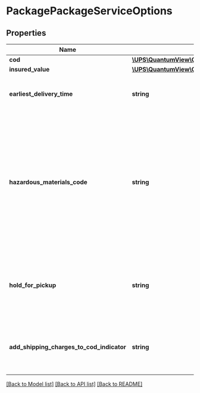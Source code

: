 # PackagePackageServiceOptions

## Properties
Name | Type | Description | Notes
------------ | ------------- | ------------- | -------------
**cod** | [**\UPS\QuantumView\QuantumView\PackageServiceOptionsCOD**](PackageServiceOptionsCOD.md) |  | [optional] 
**insured_value** | [**\UPS\QuantumView\QuantumView\PackageServiceOptionsInsuredValue**](PackageServiceOptionsInsuredValue.md) |  | [optional] 
**earliest_delivery_time** | **string** | Earliest delivery time. Time format is HHMMSS. | [optional] 
**hazardous_materials_code** | **string** | Indicates if the package contains hazardous materials.  Valid values:  1 - Hazardous Material 2 - Electronically billed hazardous material.� If present, only one package may exist in the shipment. | [optional] 
**hold_for_pickup** | **string** | A flag indicating if a package should be held for pickup. True if tag exists, false otherwise. | 
**add_shipping_charges_to_cod_indicator** | **string** | An indicator flag that represents a Collect on Delivery (COD) package. | [optional] 

[[Back to Model list]](../../README.md#documentation-for-models) [[Back to API list]](../../README.md#documentation-for-api-endpoints) [[Back to README]](../../README.md)

